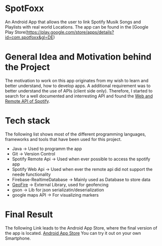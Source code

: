 # SpotFoxx
An Android App that allows the user to link Spotify Musik Songs and Playlists with real world Locations. 
The app can be found in the [Google Play Store(https://play.google.com/store/apps/details?id=com.spotfoxx&gl=DE)


# General Idea and Motivation behind the Project
The motivation to work on this app originates from my wish to learn and better understand, how to develop apps. A additional requirement was to better understand the use of APIs (client side only). 
Therefore, I started to search for a well documented and interresting API and found the [Web and Remote API of Spotify](https://developer.spotify.com/documentation/web-api/). 


# Tech stack
The following list shows most of the different programming languages, frameworks and tools that have been used for this project.

- Java                      -> Used to programm the app
- Git                       -> Version Control 
- Spotify Remote Api        -> Used when ever possible to access the spotify app
- Spotify Web Api           -> Used when ever the remote api did not support the neede functionality 
- Firebase-RealtimeDatabase                -> Mainly used as Database to store data
- [GeoFire](https://github.com/firebase/geofire-java) -> External Library, used for geofencing
- gson                      -> Lib for json serializatin/deserialization
- google maps API           -> For visualizing markers


# Final Result
The following Link leads to the Android App Store, where the final version of the app is located. 
[Android App Store](https://play.google.com/store/apps/details?id=com.spotfoxx&gl=DE)
You can try it out on your own Smartphone.